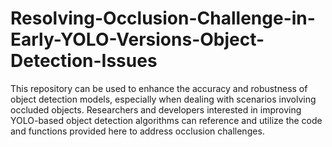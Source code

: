 # Resolving-Occlusion-Challenge-in-Early-YOLO-Versions-Object-Detection-Issues
This repository can be used to enhance the accuracy and robustness of object detection models, especially when dealing with scenarios involving occluded objects. Researchers and developers interested in improving YOLO-based object detection algorithms can reference and utilize the code and functions provided here to address occlusion challenges.
